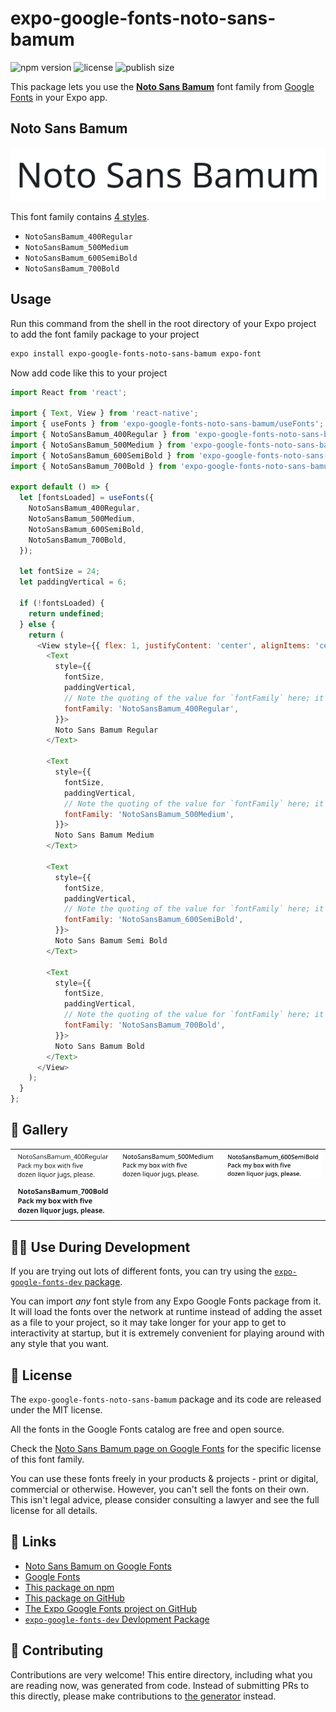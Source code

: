 # expo-google-fonts-noto-sans-bamum

![npm version](https://flat.badgen.net/npm/v/expo-google-fonts-noto-sans-bamum)
![license](https://flat.badgen.net/github/license/expo/google-fonts)
![publish size](https://flat.badgen.net/packagephobia/install/expo-google-fonts-noto-sans-bamum)

This package lets you use the [**Noto Sans Bamum**](https://fonts.google.com/specimen/Noto+Sans+Bamum) font family from [Google Fonts](https://fonts.google.com/) in your Expo app.

## Noto Sans Bamum

![Noto Sans Bamum](./font-family.png)

This font family contains [4 styles](#-gallery).

- `NotoSansBamum_400Regular`
- `NotoSansBamum_500Medium`
- `NotoSansBamum_600SemiBold`
- `NotoSansBamum_700Bold`

## Usage

Run this command from the shell in the root directory of your Expo project to add the font family package to your project
```sh
expo install expo-google-fonts-noto-sans-bamum expo-font
```

Now add code like this to your project
```js
import React from 'react';

import { Text, View } from 'react-native';
import { useFonts } from 'expo-google-fonts-noto-sans-bamum/useFonts';
import { NotoSansBamum_400Regular } from 'expo-google-fonts-noto-sans-bamum/400Regular';
import { NotoSansBamum_500Medium } from 'expo-google-fonts-noto-sans-bamum/500Medium';
import { NotoSansBamum_600SemiBold } from 'expo-google-fonts-noto-sans-bamum/600SemiBold';
import { NotoSansBamum_700Bold } from 'expo-google-fonts-noto-sans-bamum/700Bold';

export default () => {
  let [fontsLoaded] = useFonts({
    NotoSansBamum_400Regular,
    NotoSansBamum_500Medium,
    NotoSansBamum_600SemiBold,
    NotoSansBamum_700Bold,
  });

  let fontSize = 24;
  let paddingVertical = 6;

  if (!fontsLoaded) {
    return undefined;
  } else {
    return (
      <View style={{ flex: 1, justifyContent: 'center', alignItems: 'center' }}>
        <Text
          style={{
            fontSize,
            paddingVertical,
            // Note the quoting of the value for `fontFamily` here; it expects a string!
            fontFamily: 'NotoSansBamum_400Regular',
          }}>
          Noto Sans Bamum Regular
        </Text>

        <Text
          style={{
            fontSize,
            paddingVertical,
            // Note the quoting of the value for `fontFamily` here; it expects a string!
            fontFamily: 'NotoSansBamum_500Medium',
          }}>
          Noto Sans Bamum Medium
        </Text>

        <Text
          style={{
            fontSize,
            paddingVertical,
            // Note the quoting of the value for `fontFamily` here; it expects a string!
            fontFamily: 'NotoSansBamum_600SemiBold',
          }}>
          Noto Sans Bamum Semi Bold
        </Text>

        <Text
          style={{
            fontSize,
            paddingVertical,
            // Note the quoting of the value for `fontFamily` here; it expects a string!
            fontFamily: 'NotoSansBamum_700Bold',
          }}>
          Noto Sans Bamum Bold
        </Text>
      </View>
    );
  }
};

```

## 🔡 Gallery


||||
|-|-|-|
|![NotoSansBamum_400Regular](.//400Regular/NotoSansBamum_400Regular.ttf.png)|![NotoSansBamum_500Medium](.//500Medium/NotoSansBamum_500Medium.ttf.png)|![NotoSansBamum_600SemiBold](.//600SemiBold/NotoSansBamum_600SemiBold.ttf.png)||
|![NotoSansBamum_700Bold](.//700Bold/NotoSansBamum_700Bold.ttf.png)||||


## 👩‍💻 Use During Development

If you are trying out lots of different fonts, you can try using the [`expo-google-fonts-dev` package](https://github.com/freeboub/google-fonts/tree/master/font-packages/dev#readme).

You can import *any* font style from any Expo Google Fonts package from it. It will load the fonts
over the network at runtime instead of adding the asset as a file to your project, so it may take longer
for your app to get to interactivity at startup, but it is extremely convenient
for playing around with any style that you want.

## 📖 License

The `expo-google-fonts-noto-sans-bamum` package and its code are released under the MIT license.

All the fonts in the Google Fonts catalog are free and open source.

Check the [Noto Sans Bamum page on Google Fonts](https://fonts.google.com/specimen/Noto+Sans+Bamum) for the specific license of this font family.

You can use these fonts freely in your products & projects - print or digital, commercial or otherwise. However, you can't sell the fonts on their own. This isn't legal advice, please consider consulting a lawyer and see the full license for all details.

## 🔗 Links

- [Noto Sans Bamum on Google Fonts](https://fonts.google.com/specimen/Noto+Sans+Bamum)
- [Google Fonts](https://fonts.google.com/)
- [This package on npm](https://www.npmjs.com/package/expo-google-fonts-noto-sans-bamum)
- [This package on GitHub](https://github.com/freeboub/google-fonts/tree/master/font-packages/noto-sans-bamum)
- [The Expo Google Fonts project on GitHub](https://github.com/freeboub/google-fonts)
- [`expo-google-fonts-dev` Devlopment Package](https://github.com/freeboub/google-fonts/tree/master/font-packages/dev)

## 🤝 Contributing

Contributions are very welcome! This entire directory, including what you are reading now, was generated from code. Instead of submitting PRs to this directly, please make contributions to [the generator](https://github.com/freeboub/google-fonts/tree/master/packages/generator) instead.
